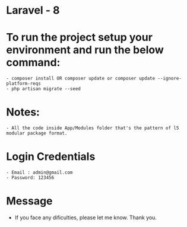 # Laravel - 8

# To run the project setup your environment and run the below command:
    - composer install OR composer update or composer update --ignore-platform-reqs
    - php artisan migrate --seed

# Notes: 
    - All the code inside App/Modules folder that's the pattern of l5 modular package format.

# Login Credentials
    - Email : admin@gmail.com
    - Password: 123456

# Message 
- If you face any dificulties, please let me know.
Thank you.
